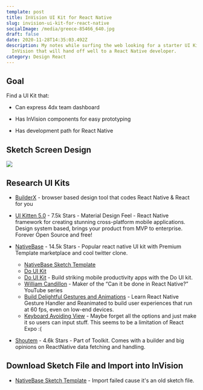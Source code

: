 ```yaml
---
template: post
title: InVision UI Kit for React Native
slug: invision-ui-kit-for-react-native
socialImage: /media/greece-85466_640.jpg
draft: false
date: 2020-11-28T14:35:03.492Z
description: My notes while surfing the web looking for a starter UI Kit for
  InVision that will hand off well to a React Native developer.
category: Design React
---
```

## Goal

Find a UI Kit that:

* Can express 4dx team dashboard

* Has InVision components for easy prototyping

* Has development path for React Native


## Sketch Screen Design

![](/media/4dx_clean_check_scoreboard.jpg)

## Research UI Kits

* [BuilderX](https://builderx.io/) - browser based design tool that codes React Native & React for you
* [UI Kitten 5.0](https://akveo.github.io/react-native-ui-kitten/) - 7.5k Stars - Material Design Feel - React Native framework for creating stunning cross-platform mobile applications. Design system based, brings your product from MVP to enterprise. Forever Open Source and free!
* [NativeBase](https://nativebase.io/) - 14.5k Stars - Popular react native UI kit with Premium Template marketplace and cool twitter clone.

  * [NativeBase Sketch Template](https://nativebase.io/sketch-template)
  * [Do UI Kit](https://medium.com/@wcandillon/the-80-20-of-react-native-10f2b6af663) 
  * [Do UI Kit](https://www.invisionapp.com/inside-design/design-resources/do/) - Build striking mobile productivity apps with the Do UI kit.
  * [William Candillon](https://medium.com/@wcandillon) - Maker of the “Can it be done in React Native?” YouTube series
  * [Build Delightful Gestures and Animations](https://start-react-native.dev/) - Learn React Native Gesture Handler and Reanimated to build user experiences that run at 60 fps, even on low-end devices.
  * [Keyboard Avoiding View](https://www.youtube.com/watch?v=SskI4fP03cA) - Maybe forget all the options and just make it so users can input stuff.  This seems to be a limitation of React Expo :(
* [Shoutem](https://shoutem.com/) - 4.6k Stars - Part of Toolkit.  Comes with a builder and big opinions on ReactNative data fetching and handling.

## Download Sketch File and Import into InVision

*  [NativeBase Sketch Template](https://nativebase.io/sketch-template) - Import failed cause it's an old sketch file.